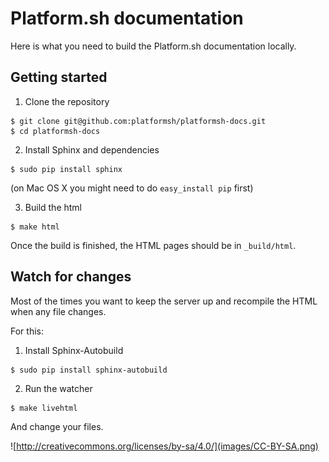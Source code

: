 Platform.sh documentation
=============================

Here is what you need to build the Platform.sh documentation locally.

Getting started
---------------------------

1. Clone the repository

  ```
  $ git clone git@github.com:platformsh/platformsh-docs.git
  $ cd platformsh-docs
  ```

2. Install Sphinx and dependencies

  ```
  $ sudo pip install sphinx
  ```

  (on Mac OS X you might need to do ``easy_install pip`` first)

3. Build the html

  ```
  $ make html
  ```

Once the build is finished, the HTML pages should be in `_build/html`.

Watch for changes
-----------------

Most of the times you want to keep the server up and recompile the HTML when any file changes.

For this:

1. Install Sphinx-Autobuild

```
$ sudo pip install sphinx-autobuild
```

2. Run the watcher

```
$ make livehtml
```

And change your files.

![http://creativecommons.org/licenses/by-sa/4.0/](images/CC-BY-SA.png)
